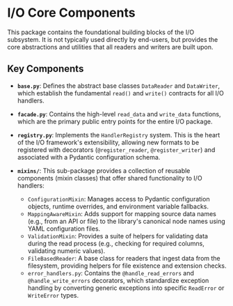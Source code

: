 # I/O Core Components

This package contains the foundational building blocks of the I/O subsystem. It is not typically used directly by end-users, but provides the core abstractions and utilities that all readers and writers are built upon.

## Key Components

- **`base.py`**: Defines the abstract base classes `DataReader` and `DataWriter`, which establish the fundamental `read()` and `write()` contracts for all I/O handlers.

- **`facade.py`**: Contains the high-level `read_data` and `write_data` functions, which are the primary public entry points for the entire I/O package.

- **`registry.py`**: Implements the `HandlerRegistry` system. This is the heart of the I/O framework's extensibility, allowing new formats to be registered with decorators (`@register_reader`, `@register_writer`) and associated with a Pydantic configuration schema.

- **`mixins/`**: This sub-package provides a collection of reusable components (mixin classes) that offer shared functionality to I/O handlers:
    - `ConfigurationMixin`: Manages access to Pydantic configuration objects, runtime overrides, and environment variable fallbacks.
    - `MappingAwareMixin`: Adds support for mapping source data names (e.g., from an API or file) to the library's canonical node names using YAML configuration files.
    - `ValidationMixin`: Provides a suite of helpers for validating data during the read process (e.g., checking for required columns, validating numeric values).
    - `FileBasedReader`: A base class for readers that ingest data from the filesystem, providing helpers for file existence and extension checks.
    - `error_handlers.py`: Contains the `@handle_read_errors` and `@handle_write_errors` decorators, which standardize exception handling by converting generic exceptions into specific `ReadError` or `WriteError` types. 